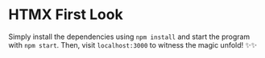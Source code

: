 # HTMX First Look

Simply install the dependencies using `npm install` and start the program with `npm start`. Then, visit `localhost:3000` to witness the magic unfold! ✨✨
